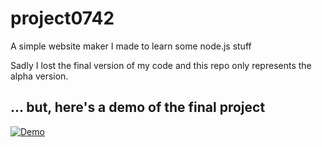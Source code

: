 # project0742

A simple website maker I made to learn some node.js stuff

Sadly I lost the final version of my code and this repo only represents the alpha version.

## ... but, here's a demo of the final project

[![Demo](https://img.youtube.com/vi/Y6JF0A9bYoE/0.jpg)](https://www.youtube.com/watch?v=Y6JF0A9bYoE 'Demo')

